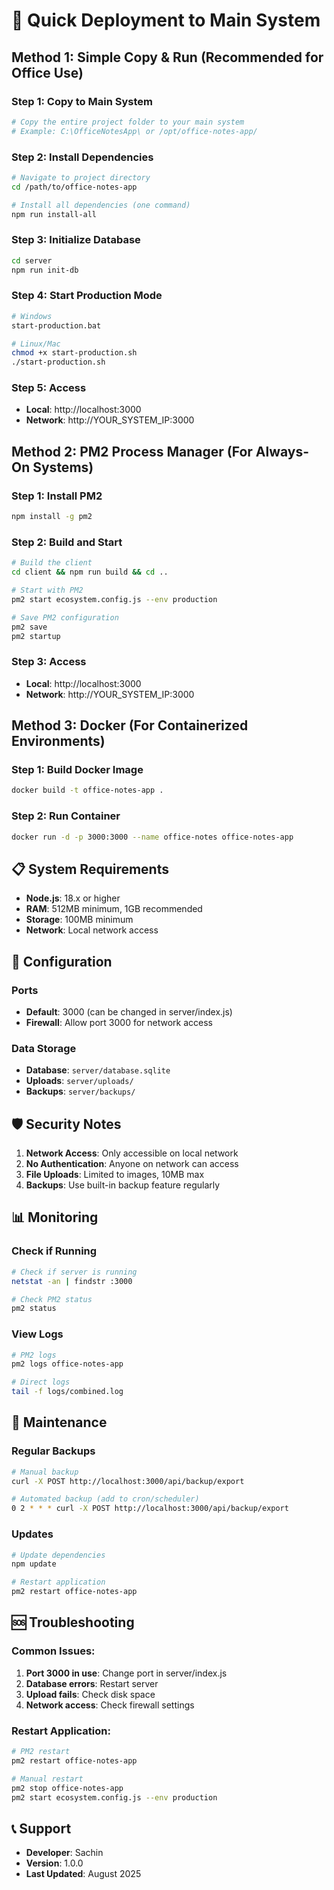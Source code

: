 # 🚀 Quick Deployment to Main System

## Method 1: Simple Copy & Run (Recommended for Office Use)

### Step 1: Copy to Main System
```bash
# Copy the entire project folder to your main system
# Example: C:\OfficeNotesApp\ or /opt/office-notes-app/
```

### Step 2: Install Dependencies
```bash
# Navigate to project directory
cd /path/to/office-notes-app

# Install all dependencies (one command)
npm run install-all
```

### Step 3: Initialize Database
```bash
cd server
npm run init-db
```

### Step 4: Start Production Mode
```bash
# Windows
start-production.bat

# Linux/Mac
chmod +x start-production.sh
./start-production.sh
```

### Step 5: Access
- **Local**: http://localhost:3000
- **Network**: http://YOUR_SYSTEM_IP:3000

## Method 2: PM2 Process Manager (For Always-On Systems)

### Step 1: Install PM2
```bash
npm install -g pm2
```

### Step 2: Build and Start
```bash
# Build the client
cd client && npm run build && cd ..

# Start with PM2
pm2 start ecosystem.config.js --env production

# Save PM2 configuration
pm2 save
pm2 startup
```

### Step 3: Access
- **Local**: http://localhost:3000
- **Network**: http://YOUR_SYSTEM_IP:3000

## Method 3: Docker (For Containerized Environments)

### Step 1: Build Docker Image
```bash
docker build -t office-notes-app .
```

### Step 2: Run Container
```bash
docker run -d -p 3000:3000 --name office-notes office-notes-app
```

## 📋 System Requirements

- **Node.js**: 18.x or higher
- **RAM**: 512MB minimum, 1GB recommended
- **Storage**: 100MB minimum
- **Network**: Local network access

## 🔧 Configuration

### Ports
- **Default**: 3000 (can be changed in server/index.js)
- **Firewall**: Allow port 3000 for network access

### Data Storage
- **Database**: `server/database.sqlite`
- **Uploads**: `server/uploads/`
- **Backups**: `server/backups/`

## 🛡️ Security Notes

1. **Network Access**: Only accessible on local network
2. **No Authentication**: Anyone on network can access
3. **File Uploads**: Limited to images, 10MB max
4. **Backups**: Use built-in backup feature regularly

## 📊 Monitoring

### Check if Running
```bash
# Check if server is running
netstat -an | findstr :3000

# Check PM2 status
pm2 status
```

### View Logs
```bash
# PM2 logs
pm2 logs office-notes-app

# Direct logs
tail -f logs/combined.log
```

## 🔄 Maintenance

### Regular Backups
```bash
# Manual backup
curl -X POST http://localhost:3000/api/backup/export

# Automated backup (add to cron/scheduler)
0 2 * * * curl -X POST http://localhost:3000/api/backup/export
```

### Updates
```bash
# Update dependencies
npm update

# Restart application
pm2 restart office-notes-app
```

## 🆘 Troubleshooting

### Common Issues:
1. **Port 3000 in use**: Change port in server/index.js
2. **Database errors**: Restart server
3. **Upload fails**: Check disk space
4. **Network access**: Check firewall settings

### Restart Application:
```bash
# PM2 restart
pm2 restart office-notes-app

# Manual restart
pm2 stop office-notes-app
pm2 start ecosystem.config.js --env production
```

## 📞 Support

- **Developer**: Sachin
- **Version**: 1.0.0
- **Last Updated**: August 2025 